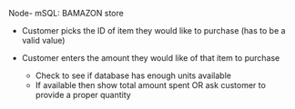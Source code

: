 Node- mSQL: BAMAZON store

- Customer picks the ID of item they would like to purchase (has to be a valid value)

- Customer enters the amount they would like of that item to purchase
    - Check to see if database has enough units available
    - If available then show total amount spent OR ask customer to provide a proper quantity


